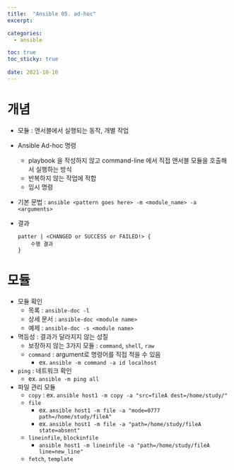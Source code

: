 ```yaml
---
title:  "Ansible 05. ad-hoc"
excerpt:

categories:
  - ansible

toc: true
toc_sticky: true
 
date: 2021-10-10
---
```


# 개념

-   모듈 : 앤서블에서 실행되는 동작, 개별 작업
    
-   Ansible Ad-hoc 명령
    
    -   playbook 을 작성하지 않고 command-line 에서 직접 앤서블 모듈을 호출해서 실행하는 방식
    -   반복하지 않는 작업에 적합
    -   임시 명령
-   기본 문법 : `ansible <pattern goes here> -m <module_name> -a <arguments>`
    
-   결과
    
    ```shell
    patter | <CHANGED or SUCCESS or FAILED!> {
        수행 결과
    }
    ```
    

# 모듈

-   모듈 확인
    -   목록 : `ansible-doc -l`
    -   상세 문서 : `ansible-doc <module name>`
    -   예제 : `ansible-doc -s <module name>`
-   멱등성 : 결과가 달라지지 않는 성질
    -   보장하지 않는 3가지 모듈 : `command`, `shell`, `raw`
    -   `command` : argument로 명령어를 직접 적을 수 있음
        -   ex. `ansible -m command -a id localhost`
-   `ping` : 네트워크 확인
    -   ex. `ansible -m ping all`
-   파일 관리 모듈
    -   `copy` : ex. `ansible host1 -m copy -a "src=fileA dest=/home/study/"`
    -   `file`
        -   ex. `ansible host1 -m file -a "mode=0777 path=/home/study/fileA"`
        -   ex. `ansible host1 -m file -a "path=/home/study/fileA state=absent"`
    -   `lineinfile`, `blockinfile`
        -   `ansible host1 -m lineinfile -a "path=/home/study/fileA line=new_line"`
    -   `fetch`, `template`
